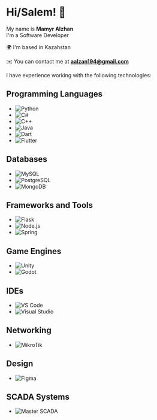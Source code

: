 # Hi/Salem! 👋

My name is **Mamyr Alzhan**  
I'm a Software Developer  

🌍 I'm based in Kazahstan

✉️ You can contact me at **aalzan194@gmail.com**  

I have experience working with the following technologies:

## Programming Languages
- ![Python](https://img.shields.io/badge/-Python-3776AB?style=flat-square&logo=python&logoColor=white)
- ![C#](https://img.shields.io/badge/-C%23-239120?style=flat-square&logo=c-sharp&logoColor=white)
- ![C++](https://img.shields.io/badge/-C++-00599C?style=flat-square&logo=c%2B%2B&logoColor=white)
- ![Java](https://img.shields.io/badge/-Java-007396?style=flat-square&logo=java&logoColor=white)
- ![Dart](https://img.shields.io/badge/-Dart-0175C2?style=flat-square&logo=dart&logoColor=white)
- ![Flutter](https://img.shields.io/badge/-Flutter-02569B?style=flat-square&logo=flutter&logoColor=white)

## Databases
- ![MySQL](https://img.shields.io/badge/-MySQL-4479A1?style=flat-square&logo=mysql&logoColor=white)
- ![PostgreSQL](https://img.shields.io/badge/-PostgreSQL-336791?style=flat-square&logo=postgresql&logoColor=white)
- ![MongoDB](https://img.shields.io/badge/-MongoDB-47A248?style=flat-square&logo=mongodb&logoColor=white)

## Frameworks and Tools
- ![Flask](https://img.shields.io/badge/-Flask-000000?style=flat-square&logo=flask&logoColor=white)
- ![Node.js](https://img.shields.io/badge/-Node.js-339933?style=flat-square&logo=nodedotjs&logoColor=white)
- ![Spring](https://img.shields.io/badge/-Spring-6DB33F?style=flat-square&logo=spring&logoColor=white)

## Game Engines
- ![Unity](https://img.shields.io/badge/-Unity-000000?style=flat-square&logo=unity&logoColor=white)
- ![Godot](https://img.shields.io/badge/-Godot-478CBF?style=flat-square&logo=godot-engine&logoColor=white)

## IDEs
- ![VS Code](https://img.shields.io/badge/-VS%20Code-007ACC?style=flat-square&logo=visual-studio-code&logoColor=white)
- ![Visual Studio](https://img.shields.io/badge/-Visual%20Studio-5C2D91?style=flat-square&logo=visual-studio&logoColor=white)

## Networking
- ![MikroTik](https://img.shields.io/badge/-MikroTik-FF8000?style=flat-square&logo=mikrotik&logoColor=white)

## Design
- ![Figma](https://img.shields.io/badge/-Figma-F24E1E?style=flat-square&logo=figma&logoColor=white)

## SCADA Systems
- ![Master SCADA](https://img.shields.io/badge/-Master%20SCADA-lightgrey?style=flat-square&logo=scada)
